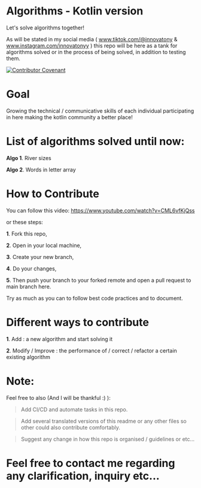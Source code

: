 # Algorithms - Kotlin version
Let's solve algorithms together!

As will be stated in my social media 
( www.tiktok.com/@innovatony & www.instagram.com/innovatonyy ) this repo will be
here as a tank for algorithms solved or in the process of being solved, in addition to testing them.

[![Contributor Covenant](https://img.shields.io/badge/Contributor%20Covenant-2.1-4baaaa.svg)](code_of_conduct.md)

# Goal

Growing the technical / communicative skills of each individual participating in here making the kotlin community a better place!


# List of algorithms solved until now:

**Algo 1**. River sizes

**Algo 2**. Words in letter array 

# How to Contribute

You can follow this video: https://www.youtube.com/watch?v=CML6vfKjQss

or these steps:

**1**. Fork this repo,

**2**. Open in your local machine,

**3**. Create your new branch,

**4**. Do your changes,

**5**. Then push your branch to your forked remote and open a pull request to main branch here. 

Try as much as you can to follow best code practices and to document. 

# Different ways to contribute

**1**. Add : a new algorithm and start solving it

**2**. Modify / Improve : the performance of / correct / refactor  a certain existing algorithm 


# Note:
Feel free to also (And I will be thankful :) ):
> Add CI/CD and automate tasks in this repo.

> Add several translated versions of this readme or any other files so other could also contribute comfortably.

> Suggest any change in how this repo is organised / guidelines or etc...






# Feel free to contact me regarding any clarification, inquiry etc...

